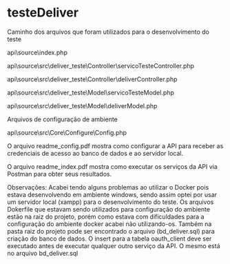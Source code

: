 # testeDeliver

Caminho dos arquivos que foram utilizados para o desenvolvimento do teste

api\source\index.php

api\source\src\deliver_teste\Controller\servicoTesteController.php

api\source\src\deliver_teste\Controller\deliverController.php

api\source\src\deliver_teste\Model\servicoTesteModel.php

api\source\src\deliver_teste\Model\deliverModel.php


Arquivos de configuração de ambiente

api\source\src\Core\Configure\Config.php


O arquivo readme_config.pdf mostra como configurar a API para receber as credenciais de acesso ao banco de dados e ao servidor local.

O arquivo readme_index.pdf mostra como executar os serviços da API via Postman para obter seus resultados.

Observações:
Acabei tendo alguns problemas ao utilizar o Docker pois estava desenvolvendo em ambiente windows, sendo assim optei por usar um servidor local (xampp) para o desenvolvimento do teste.
Os arquivos Dokerfile que estavam sendo utilizados para configuração do ambiente estão na raiz do projeto, porém como estava com dificuldades para a configuração do ambiente docker  acabei não utilizando-os.
Também na pasta raiz do projeto pode ser encontrado o arquivo (bd_deliver.sql) para criação do banco de dados.
O insert para a tabela oauth_client deve ser executado antes de executar qualquer outro serviço da API. O mesmo está no arquivo bd_deliver.sql
